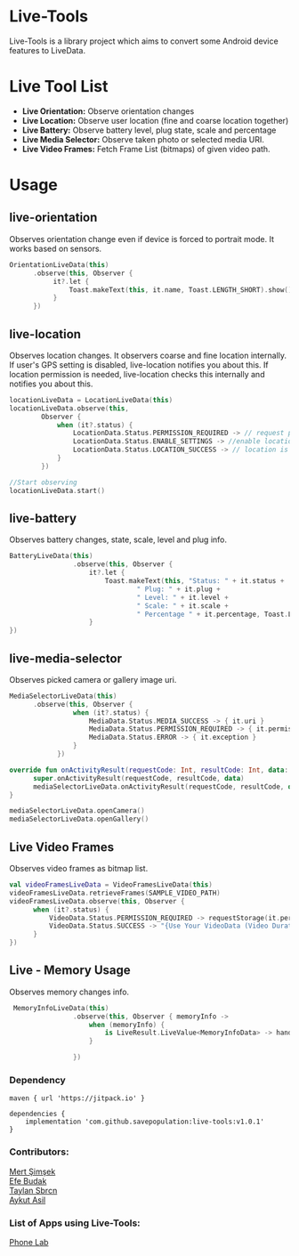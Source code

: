 # Live-Tools
Live-Tools is a library project which aims to convert some Android device features to LiveData.

# Live Tool List
- **Live Orientation:** Observe orientation changes
- **Live Location:** Observe user location (fine and coarse location together)
- **Live Battery:** Observe battery level, plug state, scale and percentage 
- **Live Media Selector:** Observe taken photo or selected media URI.
- **Live Video Frames:** Fetch Frame List (bitmaps) of given video path.

# Usage

## live-orientation ##
Observes orientation change even if device is forced to portrait mode. It works based on sensors.
```kotlin
OrientationLiveData(this)
      .observe(this, Observer {
           it?.let {
               Toast.makeText(this, it.name, Toast.LENGTH_SHORT).show()
           }
      })
```

## live-location ##
Observes location changes. It observers coarse and fine location internally. If user's GPS setting is disabled, live-location notifies you about this. If location permission is needed, live-location checks this internally and notifies you about this.
```kotlin
locationLiveData = LocationLiveData(this)
locationLiveData.observe(this,
        Observer {
            when (it?.status) {
                LocationData.Status.PERMISSION_REQUIRED -> // request permission. (it.permissionList)
                LocationData.Status.ENABLE_SETTINGS -> //enable location settings (it.resolvableApiException)
                LocationData.Status.LOCATION_SUCCESS -> // location is ready to use (it.location)
            }
        })

//Start observing
locationLiveData.start()
```

## live-battery
Observes battery changes, state, scale, level and plug info.
```kotlin
BatteryLiveData(this)
                .observe(this, Observer {
                    it?.let {
                        Toast.makeText(this, "Status: " + it.status +
                                " Plug: " + it.plug +
                                " Level: " + it.level +
                                " Scale: " + it.scale +
                                " Percentage " + it.percentage, Toast.LENGTH_LONG).show()
                    }
})
```

## live-media-selector

Observes picked camera or gallery image uri.
```kotlin
MediaSelectorLiveData(this)
      .observe(this, Observer {
                when (it?.status) {
                    MediaData.Status.MEDIA_SUCCESS -> { it.uri }
                    MediaData.Status.PERMISSION_REQUIRED -> { it.permissionList }
                    MediaData.Status.ERROR -> { it.exception }
                }
            })
```

```kotlin
override fun onActivityResult(requestCode: Int, resultCode: Int, data: Intent?) {
      super.onActivityResult(requestCode, resultCode, data)
      mediaSelectorLiveData.onActivityResult(requestCode, resultCode, data)
}
```

```kotlin
mediaSelectorLiveData.openCamera()
mediaSelectorLiveData.openGallery()
```

## Live Video Frames

Observes video frames as bitmap list.
```kotlin
val videoFramesLiveData = VideoFramesLiveData(this)
videoFramesLiveData.retrieveFrames(SAMPLE_VIDEO_PATH)
videoFramesLiveData.observe(this, Observer {
      when (it?.status) {
          VideoData.Status.PERMISSION_REQUIRED -> requestStorage(it.permissionList)
          VideoData.Status.SUCCESS -> "{Use Your VideoData (Video Duration, Video Frames as Bitmap, etc.)}")
      }
})
```
## Live - Memory Usage
Observes memory changes info.
```kotlin
 MemoryInfoLiveData(this)
                .observe(this, Observer { memoryInfo ->
                    when (memoryInfo) {
                        is LiveResult.LiveValue<MemoryInfoData> -> handleMemoryInfo(memoryInfo.value)
                    }

                })
```

### Dependency<br>
```
maven { url 'https://jitpack.io' }
```
```
dependencies {
    implementation 'com.github.savepopulation:live-tools:v1.0.1'
}
```

### Contributors:<br>

<a href="https://github.com/iammert">Mert Şimşek</a><br>
<a href="https://github.com/EfeBudak">Efe Budak</a><br>
<a href="https://github.com/savepopulation">Taylan Sbrcn</a><br>
<a href="https://github.com/aykuttasil">Aykut Asil</a><br>

### List of Apps using Live-Tools:
<a href="https://play.google.com/store/apps/details?id=com.raqun.labs">Phone Lab</a>

